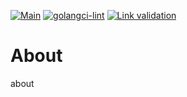 [![Main](https://github.com/your-ko/link-validator/actions/workflows/main.yaml/badge.svg)](https://github.com/your-ko/link-validator/actions/workflows/main.yaml)
[![golangci-lint](https://github.com/your-ko/link-validator/actions/workflows/golangci-lint.yaml/badge.svg)](https://github.com/your-ko/link-validator/actions/workflows/golangci-lint.yaml)
[![Link validation](https://github.com/your-ko/link-validator/actions/workflows/workflow-link-validator.yaml/badge.svg)](https://github.com/your-ko/link-validator/actions/workflows/workflow-link-validator.yaml)

# About
about
